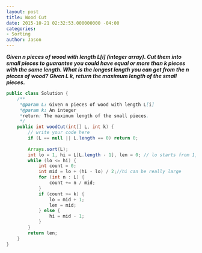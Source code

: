 ```yaml
---
layout: post
title: Wood Cut
date: 2015-10-21 02:32:53.000000000 -04:00
categories:
- Sorting
author: Jason
---
```

<p><strong><em>Given n pieces of wood with length L[i] (integer array). Cut them into small pieces to guarantee you could have equal or more than k pieces with the same length. What is the longest length you can get from the n pieces of wood? Given L k, return the maximum length of the small pieces.</em></strong><br />


``` java
public class Solution {
    /** 
     *@param L: Given n pieces of wood with length L[i]
     *@param k: An integer
     *return: The maximum length of the small pieces.
     */
    public int woodCut(int[] L, int k) {
        // write your code here
        if (L == null || L.length == 0) return 0;
        
        Arrays.sort(L);
        int lo = 1, hi = L[L.length - 1], len = 0; // lo starts from 1, not L[0]
        while (lo <= hi) {
            int count = 0;
            int mid = lo + (hi - lo) / 2;//hi can be really large
            for (int n : L) {
                count += n / mid;
            }
            if (count >= k) {
                lo = mid + 1;
                len = mid;
            } else {
                hi = mid - 1;
            }
        }
        return len;
    }
}
```
